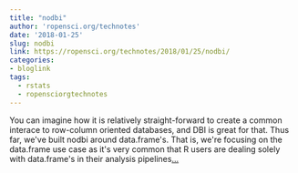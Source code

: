 ```yaml
---
title: "nodbi"
author: 'ropensci.org/technotes'
date: '2018-01-25'
slug: nodbi
link: https://ropensci.org/technotes/2018/01/25/nodbi/
categories:
- bloglink
tags:
  - rstats
  - ropensciorgtechnotes
---
```


You can imagine how it is relatively straight-forward to create a common interace to row-column oriented databases, and DBI is great for that. Thus far, we've built nodbi around data.frame's. That is, we're focusing on the data.frame use case as it's very common that R users are dealing solely with data.frame's in their analysis pipelines[... <i class="fas fa-external-link-alt"></i>](https://ropensci.org/technotes/2018/01/25/nodbi/)

